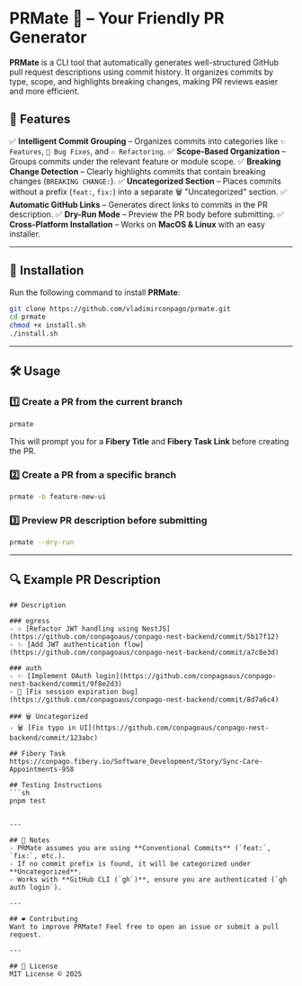 # PRMate 🤝 – Your Friendly PR Generator

**PRMate** is a CLI tool that automatically generates well-structured GitHub pull request descriptions using commit history. It organizes commits by type, scope, and highlights breaking changes, making PR reviews easier and more efficient.

## 🚀 Features

✅ **Intelligent Commit Grouping** – Organizes commits into categories like `✨ Features`, `🐛 Bug Fixes`, and `♲️ Refactoring`.
✅ **Scope-Based Organization** – Groups commits under the relevant feature or module scope.
✅ **Breaking Change Detection** – Clearly highlights commits that contain breaking changes (`BREAKING CHANGE:`).
✅ **Uncategorized Section** – Places commits without a prefix (`feat:`, `fix:`) into a separate 🗑️ "Uncategorized" section.
✅ **Automatic GitHub Links** – Generates direct links to commits in the PR description.
✅ **Dry-Run Mode** – Preview the PR body before submitting.
✅ **Cross-Platform Installation** – Works on **MacOS & Linux** with an easy installer.

---

## 👥 Installation

Run the following command to install **PRMate**:

```sh
git clone https://github.com/vladimirconpago/prmate.git
cd prmate
chmod +x install.sh
./install.sh
```

---

## 🛠️ Usage

### **1️⃣ Create a PR from the current branch**

```sh
prmate
```

This will prompt you for a **Fibery Title** and **Fibery Task Link** before creating the PR.

### **2️⃣ Create a PR from a specific branch**

```sh
prmate -b feature-new-ui
```

### **3️⃣ Preview PR description before submitting**

```sh
prmate --dry-run
```

---

## 🔍 Example PR Description

````
## Description

### egress
- ♲️ [Refactor JWT handling using NestJS](https://github.com/conpagoaus/conpago-nest-backend/commit/5b17f12)
- ✨ [Add JWT authentication flow](https://github.com/conpagoaus/conpago-nest-backend/commit/a7c8e3d)

### auth
- ✨ [Implement OAuth login](https://github.com/conpagoaus/conpago-nest-backend/commit/9f8e2d3)
- 🐛 [Fix session expiration bug](https://github.com/conpagoaus/conpago-nest-backend/commit/8d7a6c4)

### 🗑️ Uncategorized
- 🗑️ [Fix typo in UI](https://github.com/conpagoaus/conpago-nest-backend/commit/123abc)

## Fibery Task
https://conpago.fibery.io/Software_Development/Story/Sync-Care-Appointments-958

## Testing Instructions
```sh
pnpm test
````

```

---

## 📌 Notes
- PRMate assumes you are using **Conventional Commits** (`feat:`, `fix:`, etc.).
- If no commit prefix is found, it will be categorized under **Uncategorized**.
- Works with **GitHub CLI (`gh`)**, ensure you are authenticated (`gh auth login`).

---

## ❤️ Contributing
Want to improve PRMate? Feel free to open an issue or submit a pull request.

---

## 📝 License
MIT License © 2025

```
